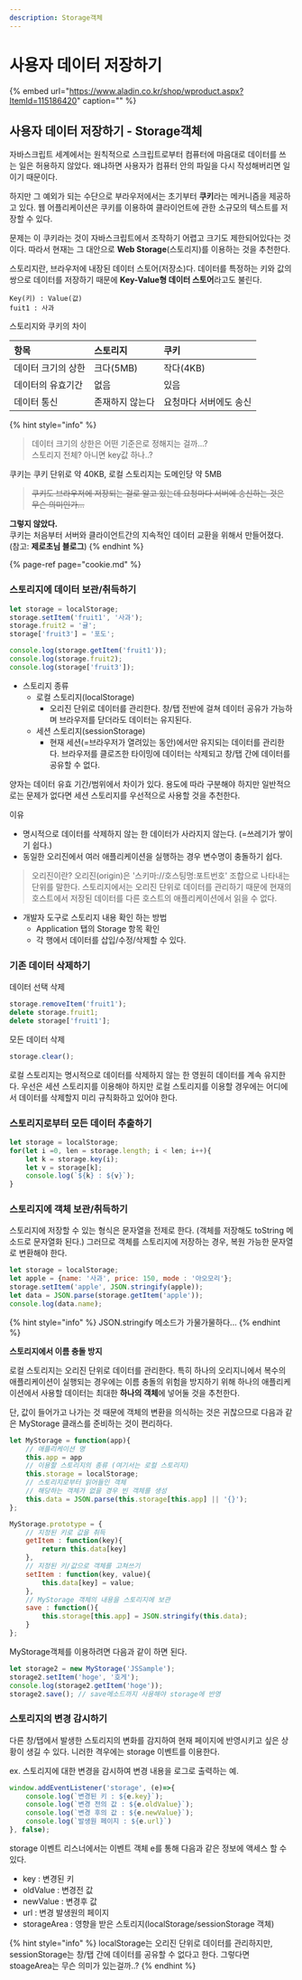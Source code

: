 ```yaml
---
description: Storage객체
---
```


# 사용자 데이터 저장하기

{% embed url="https://www.aladin.co.kr/shop/wproduct.aspx?ItemId=115186420" caption="" %}

## 사용자 데이터 저장하기 - Storage객체

자바스크립트 세계에서는 원칙적으로 스크립트로부터 컴퓨터에 마음대로 데이터를 쓰는 일은 허용하지 않았다. 왜냐하면 사용자가 컴퓨터 안의 파일을 다시 작성해버리면 일이기 때문이다.

하지만 그 예외가 되는 수단으로 부라우저에서는 초기부터 **쿠키**라는 메커니즘을 제공하고 있다. 웹 어플리케이션은 쿠키를 이용하여 클라이언트에 관한 소규모의 텍스트를 저장할 수 있다.

문제는 이 쿠키라는 것이 자바스크립트에서 조작하기 어렵고 크기도 제한되어있다는 것이다. 따라서 현재는 그 대안으로 **Web Storage**\(스토리지\)를 이용하는 것을 추천한다.

스토리지란, 브라우저에 내장된 데이터 스토어\(저장소\)다. 데이터를 특정하는 키와 값의 쌍으로 데이터를 저장하기 때문에 **Key-Value형 데이터 스토어**라고도 불린다.

```text
Key(키) : Value(값)
fuit1 : 사과
```

스토리지와 쿠키의 차이

| 항목 | 스토리지 | 쿠키 |
| :--- | :--- | :--- |
| 데이터 크기의 상한 | 크다\(5MB\) | 작다\(4KB\) |
| 데이터의 유효기간 | 없음 | 있음 |
| 데이터 통신 | 존재하지 않는다 | 요청마다 서버에도 송신 |

{% hint style="info" %}
> 데이터 크기의 상한은 어떤 기준은로 정해지는 걸까...?  
> 스토리지 전체? 아니면 key값 하나..?

쿠키는 쿠키 단위로 약 40KB, 로컬 스토리지는 도메인당 약 5MB

> ~~쿠키도 브라우저에 저장되는 걸로 알고 있는데 요청마다 서버에 송신하는 것은 무슨 의미인가...~~

**그렇지 않았다.**  
쿠키는 처음부터 서버와 클라이언트간의 지속적인 데이터 교환을 위해서 만들어졌다. \(참고: **제로초님 블로그**\)
{% endhint %}

{% page-ref page="cookie.md" %}

### 스토리지에 데이터 보관/취득하기

```javascript
let storage = localStorage;
storage.setItem('fruit1', '사과');
storage.fruit2 = '귤';
storage['fruit3'] = '포도';

console.log(storage.getItem('fruit1'));
console.log(storage.fruit2);
console.log(storage['fruit3']);
```

* 스토리지 종류
  * 로컬 스토리지\(localStorage\)
    * 오리진 단위로 데이터를 관리한다. 창/탭 전반에 걸쳐 데이터 공유가 가능하며 브라우저를 닫더라도 데이터는 유지된다.
  * 세션 스토리지\(sessionStorage\)
    * 현재 세션\(=브라우저가 열려있는 동안\)에서만 유지되는 데이터를 관리한다. 브라우저를 클로즈한 타이밍에 데이터는 삭제되고 창/탭 간에 데이터를 공유할 수 없다.

양자는 데이터 유효 기간/범위에서 차이가 있다. 용도에 따라 구분해야 하지만 일반적으로는 문제가 없다면 세션 스토리지를 우선적으로 사용할 것을 추천한다.

이유

* 명시적으로 데이터를 삭제하지 않는 한 데이터가 사라지지 않는다. \(=쓰레기가 쌓이기 쉽다.\)
* 동일한 오리진에서 여러 애플리케이션을 실행하는 경우 변수명이 충돌하기 쉽다.

> 오리진이란? 오리진\(origin\)은 '스키마://호스팅명:포트번호' 조합으로 나타내는 단위를 말한다. 스토리지에서는 오리진 단위로 데이터를 관리하기 때문에 현재의 호스트에서 저장된 데이터를 다른 호스트의 애플리케이션에서 읽을 수 없다.

* 개발자 도구로 스토리지 내용 확인 하는 방법
  * Application 탭의 Storage 항목 확인
  * 각 행에서 데이터를 삽입/수정/삭제할 수 있다.

### 기존 데이터 삭제하기

데이터 선택 삭제

```javascript
storage.removeItem('fruit1');
delete storage.fruit1;
delete storage['fruit1'];
```

모든 데이터 삭제

```javascript
storage.clear();
```

로컬 스토리지는 명시적으로 데이터를 삭제하지 않는 한 영원히 데이터를 계속 유지한다. 우선은 세션 스토리지를 이용해야 하지만 로컬 스토리지를 이용할 경우에는 어디에서 데이터를 삭제할지 미리 규칙화하고 있어야 한다.

### 스토리지로부터 모든 데이터 추출하기

```javascript
let storage = localStorage;
for(let i =0, len = storage.length; i < len; i++){
    let k = storage.key(i);
    let v = storage[k];
    console.log(`${k} : ${v}`);
}
```

### 스토리지에 객체 보관/취득하기

스토리지에 저장할 수 있는 형식은 문자열을 전제로 한다. \(객체를 저장해도 toString 메소드로 문자열화 된다.\) 그러므로 객체를 스토리지에 저장하는 경우, 복원 가능한 문자열로 변환해야 한다.

```javascript
let storage = localStorage;
let apple = {name: '사과', price: 150, mode : '아오모리'};
storage.setItem('apple', JSON.stringify(apple));
let data = JSON.parse(storage.getItem('apple'));
console.log(data.name);
```

{% hint style="info" %}
JSON.stringify 메소드가 가물가물하다...
{% endhint %}

**스토리지에서 이름 충돌 방지**

로컬 스토리지는 오리진 단위로 데이터를 관리한다. 특히 하나의 오리지니에서 복수의 애플리케이션이 실행되는 경우에는 이름 충돌의 위험을 방지하기 위해 하나의 애플리케이션에서 사용할 데이터는 최대한 **하나의 객체**에 넣어둘 것을 추천한다.

단, 값이 들어가고 나가는 것 때문에 객체의 변환을 의식하는 것은 귀찮으므로 다음과 같은 MyStorage 클래스를 준비하는 것이 편리하다.

```javascript
let MyStorage = function(app){
    // 애플리케이션 명
    this.app = app
    // 이용할 스토리지의 종류 (여기서는 로컬 스토리지)
    this.storage = localStorage;
    // 스토리지로부터 읽어들인 객체
    // 해당하는 객체가 없을 경우 빈 객체를 생성
    this.data = JSON.parse(this.storage[this.app] || '{}');
};

MyStorage.prototype = {
    // 지정된 키로 값을 취득
    getItem : function(key){
        return this.data[key]
    },
    // 지정된 키/값으로 객체를 고쳐쓰기
    setItem : function(key, value){
        this.data[key] = value;
    },
    // MyStorage 객체의 내용을 스토리지에 보관
    save : function(){
        this.storage[this.app] = JSON.stringify(this.data);
    }
};
```

MyStorage객체를 이용하려면 다음과 같이 하면 된다.

```javascript
let storage2 = new MyStorage('JSSample');
storage2.setItem('hoge', '호게');
console.log(storage2.getItem('hoge'));
storage2.save(); // save메소드까지 사용해야 storage에 반영
```

### 스토리지의 변경 감시하기

다른 창/탭에서 발생한 스토리지의 변화를 감지하여 현재 페이지에 반영시키고 싶은 상황이 생길 수 있다. 니러한 격우에는 storage 이벤트를 이용한다.

ex. 스토리지에 대한 변경을 감시하여 변경 내용을 로그로 출력하는 예.

```javascript
window.addEventListener('storage', (e)=>{
    console.log(`변경된 키 : ${e.key}`);
    console.log(`변경 전의 값 : ${e.oldValue}`);
    console.log(`변경 후의 값 : ${e.newValue}`);
    console.log(`발생원 페이지 : ${e.url}`)
}, false);
```

storage 이벤트 리스너에서는 이벤트 객체 e를 통해 다음과 같은 정보에 액세스 할 수 있다.

* key : 변경된 키
* oldValue : 변경전 값
* newValue : 변경후 값
* url : 변경 발생원의 페이지
* storageArea : 영향을 받은 스토리지\(localStorage/sessionStorage 객체\)

{% hint style="info" %}
localStorage는 오리진 단위로 데이터를 관리하지만, sessionStorage는 창/탭 간에 데이터를 공유할 수 없다고 한다. 그렇다면 stoageArea는 무슨 의미가 있는걸까..?
{% endhint %}


